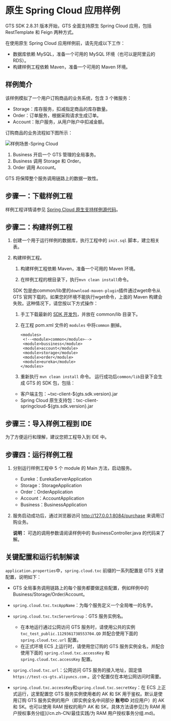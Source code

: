 # 原生 Spring Cloud 应用样例

GTS SDK 2.8.31 版本开始，GTS 全面支持原生 Spring Cloud 应用，包括 RestTemplate 和 Feign 两种方式。

在使用原生 Spring Cloud 应用样例前，请先完成以下工作：

-   数据库依赖 MySQL，准备一个可用的 MySQL 环境（也可以是阿里云的 RDS）。
-   构建样例工程依赖 Maven，准备一个可用的 Maven 环境。

## 样例简介

该样例模拟了一个用户订购商品的业务系统，包含 3 个微服务：

-   Storage：库存服务，扣减指定商品的库存数量。
-   Order：订单服务，根据采购请求生成订单。
-   Account：账户服务，从用户账户中扣减金额。

订购商品的业务流程如下图所示：

![样例场景-Spring Cloud](https://static-aliyun-doc.oss-accelerate.aliyuncs.com/assets/img/zh-CN/1136998851/p89050.png)

1.  Business 开启一个 GTS 管理的全局事务。
2.  Business 调用 Storage 和 Order。
3.  Order 调用 Account。

GTS 将保障整个服务调用链路上的数据一致性。

## 步骤一：下载样例工程

样例工程详情请参见 [Spring Cloud 原生支持样例源代码](https://code.aliyun.com/txc-console/gts-sample-springcloud/repository/archive.zip?ref=master)。

## 步骤二：构建样例工程

1.  创建一个用于运行样例的数据库，执行工程中的 `init.sql` 脚本，建立相关表。

2.  构建样例工程。

    1.  构建样例工程依赖 Maven，准备一个可用的 Maven 环境。

    2.  在样例工程的根目录下，执行`mvn clean install`命令。

    SDK 包是由common/lib里的`download-maven-plugin`插件通过wget命令从 GTS 官网下载的。如果您的环境不能执行wget命令，上面的 Maven 构建会失败。这种情况下，请您按以下方式操作：

    1.  手工下载最新的 [SDK 开发包](http://txc-console.oss-cn-beijing.aliyuncs.com/sdk/txc-client-2.9.0.jar?spm=a2c4g.11186623.2.10.747d359d5AvWYq&file=txc-client-2.9.0.jar)，并放在 common/lib 目录下。
    2.  在工程 pom.xml 文件的 `modules` 中将`common` 删掉。

        ```
        <modules>
         <!--<module>common</module>-->
         <module>bussiness</module>
         <module>account</module>
         <module>storage</module>
         <module>order</module>
         <module>eureka</module>
        </modules>                            
        ```

    3.  重新执行 `mvn clean install` 命令。
    运行成功后`common/lib`目录下会生成 GTS 的 SDK 包，包括：

    -   客户端主包：~txc-client-$\{gts.sdk.version\}.jar
    -   Spring Cloud 原生支持包：txc-client-springcloud-$\{gts.sdk.version\}.jar

## 步骤三：导入样例工程到 IDE

为了方便运行和理解，建议您把工程导入到 IDE 中。

## 步骤四：运行样例工程

1.  分别运行样例工程中 5 个 module 的 Main 方法，启动服务。

    -   Eureke：EurekaServerApplication
    -   Storage：StorageApplication
    -   Order：OrderApplication
    -   Account：AccountApplication
    -   Business：BusinessApplication
2.  服务启动成功后，通过浏览器访问 http://127.0.0.1:8084/purchase 来调用订购业务。

    **说明：** 可选的调用参数请阅读样例中的 BusinessController.java 的代码来了解。


## 关键配置和运行机制解读

`application.properties`中，`spring.cloud.txc` 前缀的一系列配置是 GTS 关键配置，说明如下：

-   GTS 全局事务调用链路上的每个服务都要做这些配置，例如样例中的 Business/Storage/Order/Account。
-   `spring.cloud.txc.txcAppName`：为每个服务定义一个全局唯一的名字。
-   `spring.cloud.txc.txcServerGroup`：GTS 服务实例名。

    -   在本地运行通过公网访问 GTS 服务时，请使用公共的实例 `txc_test_public.1129361738553704.QD` 并配合使用下面的 `spring.cloud.txc.url` 配置。
    -   在正式环境 ECS 上运行时，请使用您订购的 GTS 服务实例全名，并配合使用下面的 `spring.cloud.txc.accessKey` 和 `spring.cloud.txc.accessKey` 配置。
-   `spring.cloud.txc.url`：公网访问 GTS 服务的接入地址，固定值 `https://test-cs-gts.aliyuncs.com` 。这个配置仅在本地公网访问时需要。
-   `spring.cloud.txc.accessKey`和`spring.cloud.txc.secretKey`：在 ECS 上正式运行，这里配置您 GTS 服务实例使用者的 AK 和 SK 用于鉴权。默认是使用订购 GTS 服务实例的用户（即实例全名中间部分 **账号ID** 对应用户）的 AK 和 SK。也可以使用 RAM 授权的用户 AK 和 SK，具体方法请参见[为 RAM 用户授权事务分组](/cn.zh-CN/最佳实践/为 RAM 用户授权事务分组.md)。

